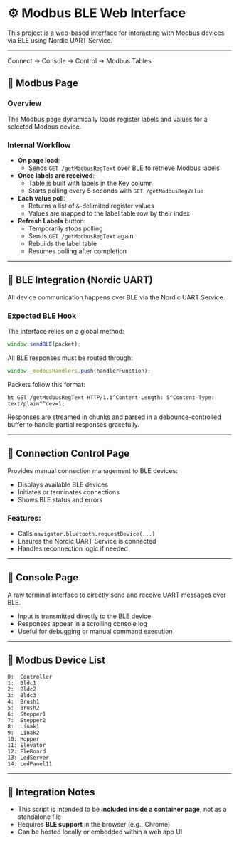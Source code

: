 # ⚙️ Modbus BLE Web Interface

This project is a web-based interface for interacting with Modbus devices via BLE using Nordic UART Service.

---
Connect -> Console -> Control -> Modbus Tables

## 📡 Modbus Page

### Overview
The Modbus page dynamically loads register labels and values for a selected Modbus device.

### Internal Workflow

- **On page load**:
  - Sends `GET /getModbusRegText` over BLE to retrieve Modbus labels
- **Once labels are received**:
  - Table is built with labels in the Key column
  - Starts polling every 5 seconds with `GET /getModbusRegValue`
- **Each value poll**:
  - Returns a list of `&`-delimited register values
  - Values are mapped to the label table row by their index
- **Refresh Labels** button:
  - Temporarily stops polling
  - Sends `GET /getModbusRegText` again
  - Rebuilds the label table
  - Resumes polling after completion

---

## 🔌 BLE Integration (Nordic UART)

All device communication happens over BLE via the Nordic UART Service.

### Expected BLE Hook
The interface relies on a global method:

```javascript
window.sendBLE(packet);
```

All BLE responses must be routed through:

```javascript
window._modbusHandlers.push(handlerFunction);
```

Packets follow this format:
```
ht GET /getModbusRegText HTTP/1.1^Content-Length: 5^Content-Type: text/plain^^dev=1;
```

Responses are streamed in chunks and parsed in a debounce-controlled buffer to handle partial responses gracefully.

---

## 🔧 Connection Control Page

Provides manual connection management to BLE devices:

- Displays available BLE devices
- Initiates or terminates connections
- Shows BLE status and errors

### Features:
- Calls `navigator.bluetooth.requestDevice(...)`
- Ensures the Nordic UART Service is connected
- Handles reconnection logic if needed

---

## 🧾 Console Page

A raw terminal interface to directly send and receive UART messages over BLE.

- Input is transmitted directly to the BLE device
- Responses appear in a scrolling console log
- Useful for debugging or manual command execution

---

## 🧠 Modbus Device List

```
0:  Controller
1:  Bldc1
2:  Bldc2
3:  Bldc3
4:  Brush1
5:  Brush2
6:  Stepper1
7:  Stepper2
8:  Linak1
9:  Linak2
10: Hopper
11: Elevator
12: EleBoard
13: LedServer
14: LedPanel11
```

---

## 📂 Integration Notes

- This script is intended to be **included inside a container page**, not as a standalone file
- Requires **BLE support** in the browser (e.g., Chrome)
- Can be hosted locally or embedded within a web app UI

